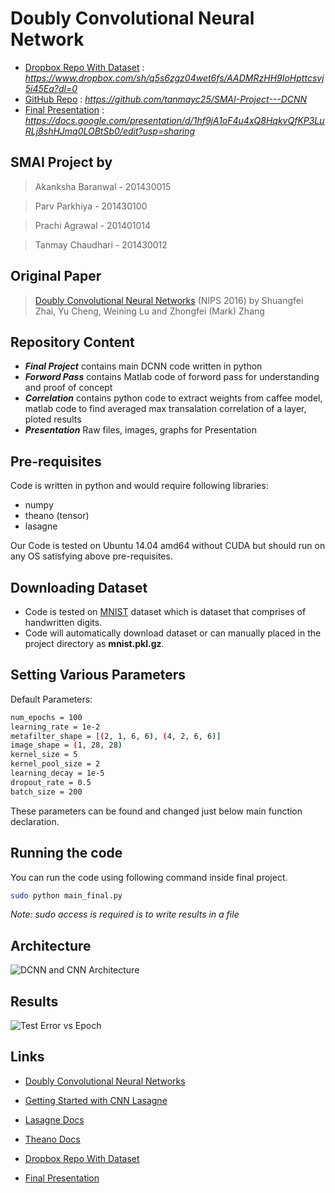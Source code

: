 # Doubly Convolutional Neural Network

- [Dropbox Repo With Dataset] : *https://www.dropbox.com/sh/q5s6zgz04wet6fs/AADMRzHH9IoHpttcsvj5i45Ea?dl=0*
- [GitHub Repo] : *https://github.com/tanmayc25/SMAI-Project---DCNN*
- [Final Presentation] : *https://docs.google.com/presentation/d/1hf9jA1oF4u4xQ8HqkvQfKP3LuRLj8shHJmq0LOBtSb0/edit?usp=sharing*

## SMAI Project by
>  Akanksha Baranwal - 201430015

> Parv Parkhiya - 201430100

> Prachi Agrawal - 201401014

> Tanmay Chaudhari - 201430012

## Original Paper
> [Doubly Convolutional Neural Networks] (NIPS 2016) by Shuangfei Zhai, Yu Cheng, Weining Lu and Zhongfei (Mark) Zhang

## Repository Content

- ***Final Project*** contains main DCNN code written in python
- ***Forword Pass*** contains Matlab code of forword pass for understanding and proof of concept
- ***Correlation*** contains python code to extract weights from caffee model, matlab code to find averaged max transalation correlation of a layer, ploted results  
- ***Presentation*** Raw files, images, graphs for Presentation

## Pre-requisites
Code is written in python and would require following libraries:

- numpy
- theano (tensor)
- lasagne

Our Code is tested on Ubuntu 14.04 amd64 without CUDA but should run on any OS satisfying above pre-requisites.
## Downloading Dataset
- Code is tested on [MNIST] dataset which is dataset that comprises of handwritten digits.
- Code will automatically download dataset or can manually placed in the project directory as **mnist.pkl.gz**. 

## Setting Various Parameters

Default Parameters:
```sh    
num_epochs = 100
learning_rate = 1e-2 
metafilter_shape = [(2, 1, 6, 6), (4, 2, 6, 6)]
image_shape = (1, 28, 28)
kernel_size = 5
kernel_pool_size = 2
learning_decay = 1e-5
dropout_rate = 0.5
batch_size = 200
```
These parameters can be found and changed just below main function declaration.

## Running the code

You can run the code using following command inside final project.

```sh
sudo python main_final.py
```
*Note: sudo access is required is to write results in a file*

## Architecture
![DCNN and CNN Architecture](http://i.imgur.com/ZLaaimu.png "Architecture")

## Results


![Test Error vs Epoch](http://i.imgur.com/8q34vnQ.png "Test Error vs Epoch")


## Links

- [Doubly Convolutional Neural Networks]

- [Getting Started with CNN Lasagne]

- [Lasagne Docs] 

- [Theano Docs]

- [Dropbox Repo With Dataset]

- [Final Presentation] 

[Doubly Convolutional Neural Networks]: <https://papers.nips.cc/paper/6340-doubly-convolutional-neural-networks.pdf>
[MNIST]: <http://yann.lecun.com/exdb/mnist/>
[Getting Started with CNN Lasagne]: <http://luizgh.github.io/libraries/2015/12/08/getting-started-with-lasagne/>
[Lasagne Docs]: <https://lasagne.readthedocs.io/en/latest/>
[Theano Docs]: <http://deeplearning.net/software/theano/library/index.html>
[GitHub Repo]: <https://github.com/tanmayc25/SMAI-Project---DCNN>
[Final Presentation]: <https://docs.google.com/presentation/d/1hf9jA1oF4u4xQ8HqkvQfKP3LuRLj8shHJmq0LOBtSb0/edit?usp=sharing>
[Dropbox Repo With Dataset]: <https://www.dropbox.com/sh/q5s6zgz04wet6fs/AADMRzHH9IoHpttcsvj5i45Ea?dl=0>
